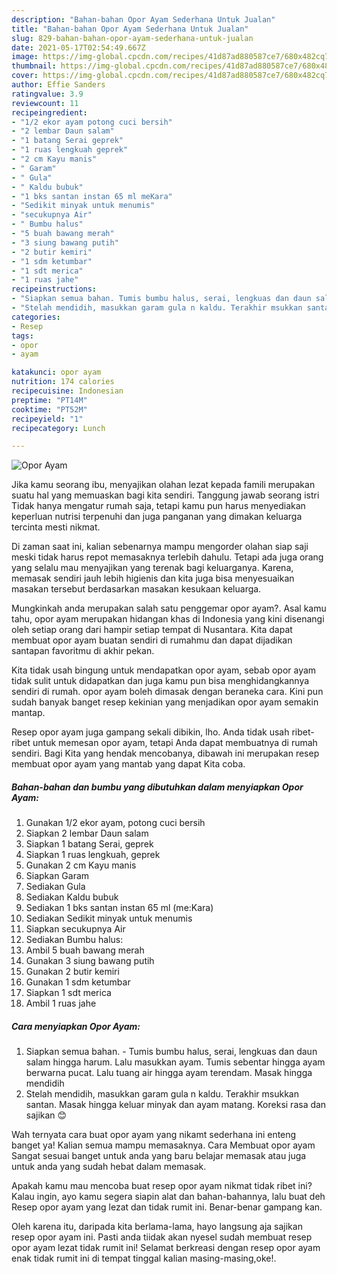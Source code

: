 ```yaml
---
description: "Bahan-bahan Opor Ayam Sederhana Untuk Jualan"
title: "Bahan-bahan Opor Ayam Sederhana Untuk Jualan"
slug: 829-bahan-bahan-opor-ayam-sederhana-untuk-jualan
date: 2021-05-17T02:54:49.667Z
image: https://img-global.cpcdn.com/recipes/41d87ad880587ce7/680x482cq70/opor-ayam-foto-resep-utama.jpg
thumbnail: https://img-global.cpcdn.com/recipes/41d87ad880587ce7/680x482cq70/opor-ayam-foto-resep-utama.jpg
cover: https://img-global.cpcdn.com/recipes/41d87ad880587ce7/680x482cq70/opor-ayam-foto-resep-utama.jpg
author: Effie Sanders
ratingvalue: 3.9
reviewcount: 11
recipeingredient:
- "1/2 ekor ayam potong cuci bersih"
- "2 lembar Daun salam"
- "1 batang Serai geprek"
- "1 ruas lengkuah geprek"
- "2 cm Kayu manis"
- " Garam"
- " Gula"
- " Kaldu bubuk"
- "1 bks santan instan 65 ml meKara"
- "Sedikit minyak untuk menumis"
- "secukupnya Air"
- " Bumbu halus"
- "5 buah bawang merah"
- "3 siung bawang putih"
- "2 butir kemiri"
- "1 sdm ketumbar"
- "1 sdt merica"
- "1 ruas jahe"
recipeinstructions:
- "Siapkan semua bahan. Tumis bumbu halus, serai, lengkuas dan daun salam hingga harum. Lalu masukkan ayam. Tumis sebentar hingga ayam berwarna pucat. Lalu tuang air hingga ayam terendam. Masak hingga mendidih"
- "Stelah mendidih, masukkan garam gula n kaldu. Terakhir msukkan santan. Masak hingga keluar minyak dan ayam matang. Koreksi rasa dan sajikan 😊"
categories:
- Resep
tags:
- opor
- ayam

katakunci: opor ayam 
nutrition: 174 calories
recipecuisine: Indonesian
preptime: "PT14M"
cooktime: "PT52M"
recipeyield: "1"
recipecategory: Lunch

---
```



![Opor Ayam](https://img-global.cpcdn.com/recipes/41d87ad880587ce7/680x482cq70/opor-ayam-foto-resep-utama.jpg)

Jika kamu seorang ibu, menyajikan olahan lezat kepada famili merupakan suatu hal yang memuaskan bagi kita sendiri. Tanggung jawab seorang istri Tidak hanya mengatur rumah saja, tetapi kamu pun harus menyediakan keperluan nutrisi terpenuhi dan juga panganan yang dimakan keluarga tercinta mesti nikmat.

Di zaman  saat ini, kalian sebenarnya mampu mengorder olahan siap saji meski tidak harus repot memasaknya terlebih dahulu. Tetapi ada juga orang yang selalu mau menyajikan yang terenak bagi keluarganya. Karena, memasak sendiri jauh lebih higienis dan kita juga bisa menyesuaikan masakan tersebut berdasarkan masakan kesukaan keluarga. 



Mungkinkah anda merupakan salah satu penggemar opor ayam?. Asal kamu tahu, opor ayam merupakan hidangan khas di Indonesia yang kini disenangi oleh setiap orang dari hampir setiap tempat di Nusantara. Kita dapat membuat opor ayam buatan sendiri di rumahmu dan dapat dijadikan santapan favoritmu di akhir pekan.

Kita tidak usah bingung untuk mendapatkan opor ayam, sebab opor ayam tidak sulit untuk didapatkan dan juga kamu pun bisa menghidangkannya sendiri di rumah. opor ayam boleh dimasak dengan beraneka cara. Kini pun sudah banyak banget resep kekinian yang menjadikan opor ayam semakin mantap.

Resep opor ayam juga gampang sekali dibikin, lho. Anda tidak usah ribet-ribet untuk memesan opor ayam, tetapi Anda dapat membuatnya di rumah sendiri. Bagi Kita yang hendak mencobanya, dibawah ini merupakan resep membuat opor ayam yang mantab yang dapat Kita coba.

<!--inarticleads1-->

##### Bahan-bahan dan bumbu yang dibutuhkan dalam menyiapkan Opor Ayam:

1. Gunakan 1/2 ekor ayam, potong cuci bersih
1. Siapkan 2 lembar Daun salam
1. Siapkan 1 batang Serai, geprek
1. Siapkan 1 ruas lengkuah, geprek
1. Gunakan 2 cm Kayu manis
1. Siapkan  Garam
1. Sediakan  Gula
1. Sediakan  Kaldu bubuk
1. Sediakan 1 bks santan instan 65 ml (me:Kara)
1. Sediakan Sedikit minyak untuk menumis
1. Siapkan secukupnya Air
1. Sediakan  Bumbu halus:
1. Ambil 5 buah bawang merah
1. Gunakan 3 siung bawang putih
1. Gunakan 2 butir kemiri
1. Gunakan 1 sdm ketumbar
1. Siapkan 1 sdt merica
1. Ambil 1 ruas jahe




<!--inarticleads2-->

##### Cara menyiapkan Opor Ayam:

1. Siapkan semua bahan. - Tumis bumbu halus, serai, lengkuas dan daun salam hingga harum. Lalu masukkan ayam. Tumis sebentar hingga ayam berwarna pucat. Lalu tuang air hingga ayam terendam. Masak hingga mendidih
1. Stelah mendidih, masukkan garam gula n kaldu. Terakhir msukkan santan. Masak hingga keluar minyak dan ayam matang. Koreksi rasa dan sajikan 😊




Wah ternyata cara buat opor ayam yang nikamt sederhana ini enteng banget ya! Kalian semua mampu memasaknya. Cara Membuat opor ayam Sangat sesuai banget untuk anda yang baru belajar memasak atau juga untuk anda yang sudah hebat dalam memasak.

Apakah kamu mau mencoba buat resep opor ayam nikmat tidak ribet ini? Kalau ingin, ayo kamu segera siapin alat dan bahan-bahannya, lalu buat deh Resep opor ayam yang lezat dan tidak rumit ini. Benar-benar gampang kan. 

Oleh karena itu, daripada kita berlama-lama, hayo langsung aja sajikan resep opor ayam ini. Pasti anda tiidak akan nyesel sudah membuat resep opor ayam lezat tidak rumit ini! Selamat berkreasi dengan resep opor ayam enak tidak rumit ini di tempat tinggal kalian masing-masing,oke!.


